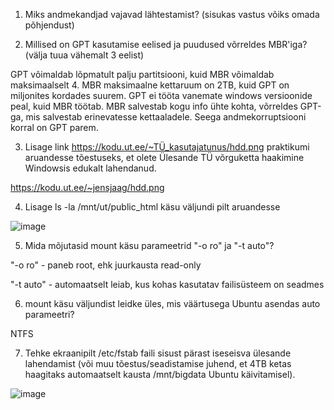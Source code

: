 1.  Miks andmekandjad vajavad lähtestamist? (sisukas vastus võiks omada põhjendust)



2.  Millised on GPT kasutamise eelised ja puudused võrreldes MBR'iga? (välja tuua vähemalt 3 eelist)

GPT võimaldab lõpmatult palju partitsiooni, kuid MBR võimaldab maksimaalselt 4.
MBR maksimaalne kettaruum on 2TB, kuid GPT on miljonites kordades suurem.
GPT ei tööta vanemate windows versioonide peal, kuid MBR töötab.
MBR salvestab kogu info ühte kohta, võrreldes GPT-ga, mis salvestab erinevatesse kettaaladele. Seega andmekorruptsiooni korral on GPT parem.

3.  Lisage link https://kodu.ut.ee/~TÜ_kasutajatunus/hdd.png praktikumi aruandesse tõestuseks, et olete Ülesande TÜ võrguketta haakimine Windowsis edukalt lahendanud.

https://kodu.ut.ee/~jensjaag/hdd.png

4.  Lisage ls -la /mnt/ut/public_html käsu väljundi pilt aruandesse

![image](https://user-images.githubusercontent.com/92860669/197867514-21aa615c-0bd4-4a9d-a0e6-d8dd3134ac5f.png)


5.  Mida mõjutasid mount käsu parameetrid "-o ro" ja "-t auto"?

"-o ro" - paneb root, ehk juurkausta read-only

"-t auto" - automaatselt leiab, kus kohas kasutatav failisüsteem on seadmes

6.  mount käsu väljundist leidke üles, mis väärtusega Ubuntu asendas auto parameetri?

NTFS

7.  Tehke ekraanipilt /etc/fstab faili sisust pärast iseseisva ülesande lahendamist (või muu tõestus/seadistamise juhend, et 4TB ketas haagitaks automaatselt kausta /mnt/bigdata Ubuntu käivitamisel).

![image](https://user-images.githubusercontent.com/92860669/197899993-8ccfd42b-e6e8-4d68-bdb4-aca6bc4ff96b.png)

